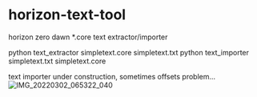 # horizon-text-tool
horizon zero dawn *.core text extractor/importer

python text_extractor simpletext.core simpletext.txt
python text_importer simpletext.txt simpletext.core

text importer under construction, sometimes offsets problem...
![IMG_20220302_065322_040](https://user-images.githubusercontent.com/59421225/156504414-b67902cc-6310-4600-90ab-fd554ec9368a.jpg)
